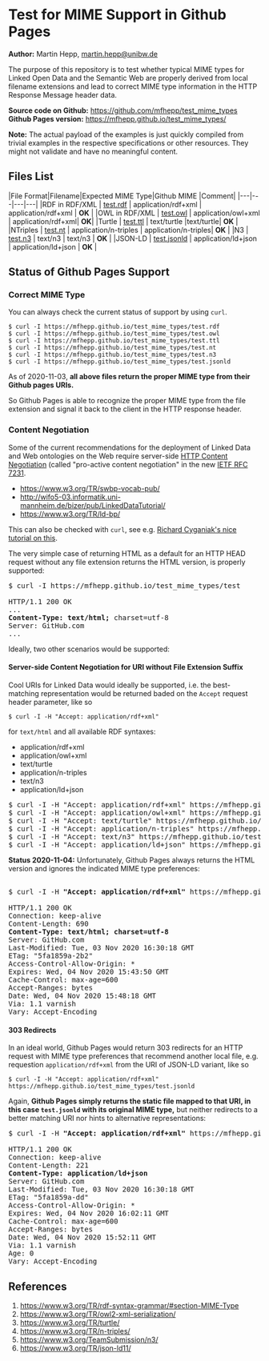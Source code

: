 # Test for MIME Support in Github Pages

**Author:** Martin Hepp, martin.hepp@unibw.de

The purpose of this repository is to test whether typical MIME types for Linked Open Data and the Semantic Web are properly derived from local filename extensions and lead to correct MIME type information in the HTTP Response Message header data.

**Source code on Github:** <https://github.com/mfhepp/test_mime_types>
**Github Pages version:**  <https://mfhepp.github.io/test_mime_types/>

**Note:** The actual payload of the examples is just quickly compiled from trivial examples in the respective specifications or other resources. They might not validate and have no meaningful content.

## Files List

|File Format|Filename|Expected MIME Type|Github MIME |Comment|
|---|---|---|---|
|RDF in RDF/XML | [test.rdf](test.rdf) | application/rdf+xml  | application/rdf+xml | **OK** |
|OWL in RDF/XML | [test.owl](test.owl) | application/owl+xml  | application/rdf+xml| **OK**|
|Turtle         | [test.ttl](test.ttl) | text/turtle |text/turtle| **OK** |
|NTriples       | [test.nt](test.nt) | application/n-triples | application/n-triples| **OK** |
|N3             | [test.n3](test.n3) | text/n3 | text/n3 | **OK** |
|JSON-LD        | [test.jsonld](test.jsonld) | application/ld+json | application/ld+json | **OK** |

## Status of Github Pages Support

### Correct MIME Type 

You can always check the current status of support by using `curl`.

```
$ curl -I https://mfhepp.github.io/test_mime_types/test.rdf
$ curl -I https://mfhepp.github.io/test_mime_types/test.owl
$ curl -I https://mfhepp.github.io/test_mime_types/test.ttl
$ curl -I https://mfhepp.github.io/test_mime_types/test.nt
$ curl -I https://mfhepp.github.io/test_mime_types/test.n3
$ curl -I https://mfhepp.github.io/test_mime_types/test.jsonld
```

As of 2020-11-03, **all above files return the proper MIME type from their Github pages URIs.**

So Github Pages is able to recognize the proper MIME type from the file extension and signal it back to the client in the HTTP response header.

### Content Negotiation

Some of the current recommendations for the deployment of Linked Data and Web ontologies on the Web require server-side [HTTP Content Negotiation](https://tools.ietf.org/html/rfc7231#section-3.4) (called "pro-active content negotiation" in the new [IETF RFC 7231](https://tools.ietf.org/html/rfc7231).

- https://www.w3.org/TR/swbp-vocab-pub/
- http://wifo5-03.informatik.uni-mannheim.de/bizer/pub/LinkedDataTutorial/
- https://www.w3.org/TR/ld-bp/

This can also be checked with `curl`, see e.g. [Richard Cyganiak's nice tutorial on this](http://richard.cyganiak.de/blog/2007/02/debugging-semantic-web-sites-with-curl/).

The very simple case of returning HTML as a default for an HTTP HEAD request without any file extension returns the HTML version, is properly supported:

<pre>
$ curl -I https://mfhepp.github.io/test_mime_types/test

HTTP/1.1 200 OK
...
<b>Content-Type: text/html;</b> charset=utf-8
Server: GitHub.com
...
</pre>

Ideally, two other scenarios would be supported:

#### Server-side Content Negotiation for URI without File Extension Suffix

Cool URIs for Linked Data would ideally be supported, i.e. the best-matching representation would be returned baded on the `Accept` request header parameter, like so

```
$ curl -I -H "Accept: application/rdf+xml" 
```

for `text/html` and all available RDF syntaxes:

- application/rdf+xml
- application/owl+xml
- text/turtle
- application/n-triples
- text/n3
- application/ld+json

<pre>
$ curl -I -H "Accept: application/rdf+xml" https://mfhepp.github.io/test_mime_types/test
$ curl -I -H "Accept: application/owl+xml" https://mfhepp.github.io/test_mime_types/test
$ curl -I -H "Accept: text/turtle" https://mfhepp.github.io/test_mime_types/test
$ curl -I -H "Accept: application/n-triples" https://mfhepp.github.io/test_mime_types/test
$ curl -I -H "Accept: text/n3" https://mfhepp.github.io/test_mime_types/test
$ curl -I -H "Accept: application/ld+json" https://mfhepp.github.io/test_mime_types/test
</pre>

**Status 2020-11-04:** Unfortunately, Github Pages always returns the HTML version and ignores the indicated MIME type preferences:

<pre>

$ curl -I -H <b>"Accept: application/rdf+xml"</b> https://mfhepp.github.io/test_mime_types<b>/test</b>

HTTP/1.1 200 OK
Connection: keep-alive
Content-Length: 690
<b>Content-Type: text/html; charset=utf-8</b>
Server: GitHub.com
Last-Modified: Tue, 03 Nov 2020 16:30:18 GMT
ETag: "5fa1859a-2b2"
Access-Control-Allow-Origin: *
Expires: Wed, 04 Nov 2020 15:43:50 GMT
Cache-Control: max-age=600
Accept-Ranges: bytes
Date: Wed, 04 Nov 2020 15:48:18 GMT
Via: 1.1 varnish
Vary: Accept-Encoding
</pre>

#### 303 Redirects 

In an ideal world, Github Pages would return 303 redirects for an HTTP request with MIME type preferences that recommend another local file, e.g. requestion `application/rdf+xml` from the URI of JSON-LD variant, like so 

```
$ curl -I -H "Accept: application/rdf+xml" https://mfhepp.github.io/test_mime_types/test.jsonld
```

Again, **Github Pages simply returns the static file mapped to that URI, in this case `test.jsonld` with its original MIME type,** but neither redirects to a better matching URI nor hints to alternative representations:

<pre>
$ curl -I -H <b>"Accept: application/rdf+xml"</b> https://mfhepp.github.io/test_mime_types<b>/test.jsonld</b>

HTTP/1.1 200 OK
Connection: keep-alive
Content-Length: 221
<b>Content-Type: application/ld+json</b>
Server: GitHub.com
Last-Modified: Tue, 03 Nov 2020 16:30:18 GMT
ETag: "5fa1859a-dd"
Access-Control-Allow-Origin: *
Expires: Wed, 04 Nov 2020 16:02:11 GMT
Cache-Control: max-age=600
Accept-Ranges: bytes
Date: Wed, 04 Nov 2020 15:52:11 GMT
Via: 1.1 varnish
Age: 0
Vary: Accept-Encoding
</pre>

## References
1. <https://www.w3.org/TR/rdf-syntax-grammar/#section-MIME-Type>
2. <https://www.w3.org/TR/owl2-xml-serialization/>
3. <https://www.w3.org/TR/turtle/>
4. <https://www.w3.org/TR/n-triples/>
5. <https://www.w3.org/TeamSubmission/n3/>
6. <https://www.w3.org/TR/json-ld11/>
